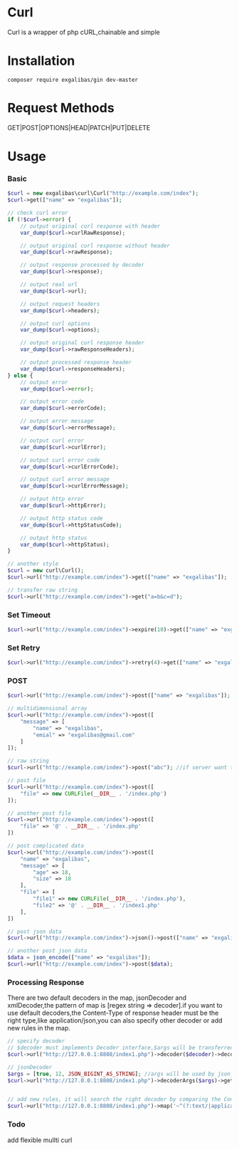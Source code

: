 # Curl
Curl is a wrapper of php cURL,chainable and simple

# Installation

    composer require exgalibas/gin dev-master

# Request Methods
GET|POST|OPTIONS|HEAD|PATCH|PUT|DELETE

# Usage
### Basic
```php
$curl = new exgalibas\curl\Curl("http://example.com/index");
$curl->get(["name" => "exgalibas"]);

// check curl error
if (!$curl->error) {
    // output original curl response with header
    var_dump($curl->curlRawResponse);

    // output original curl response without header
    var_dump($curl->rawResponse);

    // output response processed by decoder
    var_dump($curl->response);

    // output real url
    var_dump($curl->url);

    // output request headers
    var_dump($curl->headers);

    // output curl options
    var_dump($curl->options);

    // output original curl response header
    var_dump($curl->rawResponseHeaders);

    // output processed response header
    var_dump($curl->responseHeaders);
} else {
    // output error
    var_dump($curl->error);

    // output error code
    var_dump($curl->errorCode);

    // output error message
    var_dump($curl->errorMessage);

    // output curl error
    var_dump($curl->curlError);

    // output curl error code
    var_dump($curl->curlErrorCode);

    // output curl error message
    var_dump($curl->curlErrorMessage);

    // output http error
    var_dump($curl->httpError);

    // output http status code
    var_dump($curl->httpStatusCode);

    // output http status
    var_dump($curl->httpStatus);
}

// another style
$curl = new curl\Curl();
$curl->url("http://example.com/index")->get(["name" => "exgalibas"]);

// transfer raw string
$curl->url("http://example.com/index")->get("a=b&c=d");
```

### Set Timeout
```php
$curl->url("http://example.com/index")->expire(10)->get(["name" => "exgalibas"]);
```

### Set Retry
```php
$curl->url("http://example.com/index")->retry(4)->get(["name" => "exgalibas"]);
```

### POST
```php
$curl->url("http://example.com/index")->post(["name" => "exgalibas"]);

// multidimensional array
$curl->url("http://example.com/index")->post([
    "message" => [
        "name" => "exgalibas",
        "emial" => "exgalibas@gmail.com"
    ]
]);

// raw string
$curl->url("http://example.com/index")->post("abc"); //if server want to get the post string,do not use $_POST,file_get_contents("php://input") will work

// post file
$curl->url("http://example.com/index")->post([
    "file" => new CURLFile(__DIR__ . '/index.php')
]);

// another post file
$curl->url("http://example.com/index")->post([
    "file" => '@' . __DIR__ . '/index.php'
])

// post complicated data
$curl->url("http://example.com/index")->post([
    "name" => "exgalibas",
    "message" => [
        "age" => 18,
        "size" => 18
    ],
    "file" => [
        "file1" => new CURLFile(__DIR__ . '/index.php'),
        "file2" => '@' . __DIR__ . '/index1.php'
    ],
])

// post json data
$curl->url("http://example.com/index")->json()->post(["name" => "exgalibas"]);

// another post json data
$data = json_encode(["name" => "exgalibas"]);
$curl->url("http://example.com/index")->post($data);
```

### Processing Response
There are two default decoders in the map, jsonDecoder and xmlDecoder,the pattern of map is [regex string => decoder].if you want to use default decoders,the Content-Type of response header must be the right type,like application/json,you can also specify other decoder or add new rules in the map.
```php
// specify decoder
// $decoder must implements Decoder interface,$args will be transferred to $decoder
$curl->url("http://127.0.0.1:8808/index1.php")->decoder($decoder)->decoderArgs($args)->get();

// jsonDecoder
$args = [true, 12, JSON_BIGINT_AS_STRING]; //args will be used by json_decode()
$curl->url("http://127.0.0.1:8808/index1.php")->decoderArgs($args)->get();


// add new rules, it will search the right decoder by comparing the Content-Type of response and the regex of map automatically
$curl->url("http://127.0.0.1:8808/index1.php")->map('~^(?:text/|application/(?:atom\+|rss\+)?)xml~i', 'exgalibas\curl\XmlDecoder')->get();
```

### Todo
add flexible mullti curl

